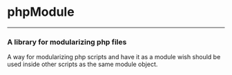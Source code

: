 # phpModule
---


### A library for modularizing php files

A way for modularizing php scripts and have it as a module wish should be used inside other scripts as the same module object.
